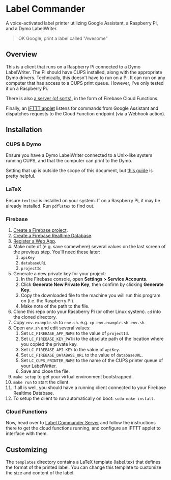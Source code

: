 # Label Commander

A voice-activated label printer utilizing Google Assistant, a Raspberry Pi, and a Dymo
LabelWriter.

> OK Google, print a label called "Awesome"

## Overview

This is a client that runs on a Raspberry Pi connected to a Dymo LabelWriter. The Pi
should have CUPS installed, along with the appropriate Dymo drivers. Technically, this
doesn't have to run on a Pi. It can run on any computer that has access to a CUPS print
queue. However, I've only tested it on a Raspberry Pi.

There is also [a server (of sorts)](https://github.com/heston/label-commander-server),
in the form of Firebase Cloud Functions.

Finally, an [IFTTT applet](https://ifttt.com/google_assistant) listens for 
commands from Google Assistant and dispatches requests to the Cloud Function endpoint
(via a Webhook action).

## Installation

### CUPS & Dymo

Ensure you have a Dymo LabelWriter connected to a Unix-like system running CUPS,
and that the computer can print to the Dymo.

Setting that up is outside the scope of this document, but [this guide](https://www.baitando.com/it/2017/12/12/install-dymo-labelwriter-on-headless-linux)
is pretty helpful.

### LaTeX

Ensure `texlive` is installed on your system. If on a Raspberry Pi, it may be already installed.
Run `pdflatex` to find out.

### Firebase

1. [Create a Firebase project](https://firebase.google.com/docs/web/setup#create-project).
1. [Create a Firebase Realtime Database](https://firebase.google.com/docs/database/web/start).
1. [Register a Web App](https://firebase.google.com/docs/web/setup#register-app).
1. Make note of (e.g. save somewhere) several values on the last screen of the previous step. You'll
    need these later:
    1. `apiKey`
    1. `databaseURL`
    1. `projectId`
1. Generate a new private key for your project:
    1. In the Firebase console, open **Settings > Service Accounts**.
    1. Click **Generate New Private Key**, then confirm by clicking **Generate Key**.
    1. Copy the downloaded file to the machine you will run this program on (i.e. the Raspberry Pi).
    1. Make note of the path to the file.
1. Clone this repo onto your Raspberry Pi (or other Linux system). `cd` into the cloned directory.
1. Copy `env.example.sh` to `env.sh`. e.g. `cp env.example.sh env.sh`.
1. Open `env.sh` and edit several values:
    1. Set `LC_FIREBASE_APP_NAME` to the value of `projectId`.
    1. Set `LC_FIREBASE_KEY_PATH` to the absolute path of the location where you copied the private key.
    1. Set `LC_FIREBASE_API_KEY` to the value of `apiKey`.
    1. Set `LC_FIREBASE_DATABASE_URL` to the value of `databaseURL`.
    1. Set `LC_CUPS_PRINTER_NAME` to the name of the CUPS printer queue of your LabelWriter.
    1. Save and close the file.
1. `make setup` to get your virtual environment bootstrapped.
1. `make run` to start the client.
1. If all is well, you should have a running client connected to your Firebase Realtime Database.
1. To setup the client to run automatically on boot: `sudo make install`.

### Cloud Functions

Now, head over to [Label Commander Server](https://github.com/heston/label-commander-server)
and follow the instructions there to get the cloud functions running, and configure an IFTTT
applet to interface with them.

## Customizing

The `templates` directory contains a LaTeX template (label.tex) that defines the format of
the printed label. You can change this template to customize the size and content of the label.
